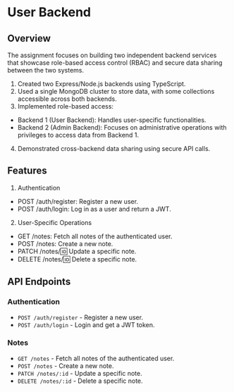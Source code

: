 # User Backend


## Overview
The assignment focuses on building two independent backend services that showcase role-based access control (RBAC) and secure data sharing between the two systems.

1. Created two Express/Node.js backends using TypeScript.
2. Used a single MongoDB cluster to store data, with some collections accessible across both backends.
3. Implemented role-based access:
- Backend 1 (User Backend): Handles user-specific functionalities.
- Backend 2 (Admin Backend): Focuses on administrative operations with privileges to access data from Backend 1.
4. Demonstrated cross-backend data sharing using secure API calls.

## Features
1. Authentication
- POST /auth/register: Register a new user.
- POST /auth/login: Log in as a user and return a JWT.

2. User-Specific Operations
- GET /notes: Fetch all notes of the authenticated user.
- POST /notes: Create a new note.
- PATCH /notes/:id: Update a specific note.
- DELETE /notes/:id: Delete a specific note.

## API Endpoints
### Authentication
- `POST /auth/register` - Register a new user.
- `POST /auth/login` - Login and get a JWT token.

### Notes
- `GET /notes` - Fetch all notes of the authenticated user.
- `POST /notes` - Create a new note.
- `PATCH /notes/:id` - Update a specific note.
- `DELETE /notes/:id` - Delete a specific note.

